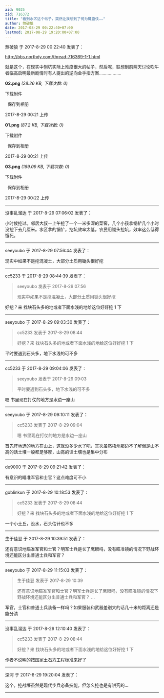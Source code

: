 ```yaml
---
aid: 9025
zid: 716372
title: "看到水区这个帖子，突然让我想到了何为键盘侠……"
author: 煞破狼
date: 2017-08-29 00:22:40+07:00
lastmod: 2017-08-29 19:20:00+07:00
---
```


煞破狼 于 2017-8-29 00:22:40 发表了：

http://bbs.northdy.com/thread-716369-1-1.html

就是这个，在现实中刨坑实际上难度很大的帖子，然后呢，联想到前两天讨论吹牛者临高启明最新剧情时有人提出的逆向金手指方案………………

**02.png** _(28.26 KB, 下载次数: 0)_

下载附件

&nbsp;
保存到相册

2017-8-29 00:21 上传

**01.png** _(87.2 KB, 下载次数: 0)_

下载附件

&nbsp;
保存到相册

2017-8-29 00:21 上传

**03.png** _(169.09 KB, 下载次数: 0)_

下载附件

&nbsp;
保存到相册

2017-8-29 00:22 上传

---

没事乱溜达 于 2017-8-29 07:06:02 发表了：

小时候挖过。邻居大叔一上午挖了一个一米多深的菜窖，几个小孩拿锅铲几个小时没挖下去几厘米。水区拿的锅铲，挖坑效率太低。农民用锄头挖坑，效率这么低得饿死。

---

seeyoubo 于 2017-8-29 07:56:44 发表了：

现实中如果不是挖混凝土，大部分土质用锄头很好挖

---

cc5233 于 2017-8-29 08:44:39 发表了：

> seeyoubo 发表于 2017-8-29 07:56
>
> 现实中如果不是挖混凝土，大部分土质用锄头很好挖

好挖？来 找块石头多的地或者下面水浅的地给这位好好挖 1 下

---

seeyoubo 于 2017-8-29 09:03:30 发表了：

> cc5233 发表于 2017-8-29 08:44
>
> 好挖？来 找块石头多的地或者下面水浅的地给这位好好挖 1 下

平时要遇到石头多，地下水浅的可不多

---

cc5233 于 2017-8-29 09:04:06 发表了：

> seeyoubo 发表于 2017-8-29 09:03
>
> 平时要遇到石头多，地下水浅的可不多

嗯 书里现在打仗的地方是水边一座山

---

seeyoubo 于 2017-8-29 09:10:11 发表了：

> cc5233 发表于 2017-8-29 09:04
>
> 嗯 书里现在打仗的地方是水边一座山

首先阵地选的地方在山上，这就没多少水了吧，其次虽然梧州那边不了解但是山不高的话土壤一般都足够厚，山高的话土壤也是集中分布

---

de9000 于 2017-8-29 09:21:42 发表了：

有意识的瞄准军官和士官？这点难度可不小

---

goblinkun 于 2017-8-29 10:18:53 发表了：

> cc5233 发表于 2017-8-29 08:44
>
> 好挖？来 找块石头多的地或者下面水浅的地给这位好好挖 1 下

一个小土丘，没水，石头估计也不多

---

生于佳翌 于 2017-8-29 10:39:51 发表了：

还有意识地瞄准军官和士官？明军士兵是长了鹰眼吗，没有瞄准镜的情况下野战环境还能区分出普通士兵和军官？

---

seeyoubo 于 2017-8-29 11:15:03 发表了：

> 生于佳翌 发表于 2017-8-29 10:39
>
> 还有意识地瞄准军官和士官？明军士兵是长了鹰眼吗，没有瞄准镜的情况下野战环境还能区分出普通士兵和军官？ ...

军官，士官和普通士兵装备一样吗？如果服装和武器差别大的话几十米的距离还是能分清

---

没事乱溜达 于 2017-8-29 12:10:40 发表了：

> cc5233 发表于 2017-8-29 08:44
>
> 好挖？来 找块石头多的地或者下面水浅的地给这位好好挖 1 下

作者不说明的按国家土石方工程标准来好了

---

深河 于 2017-8-29 19:20:04 发表了：

这个，挖战壕虽然是现代步兵必备技能，但怎么挖也是有讲究的…

---
